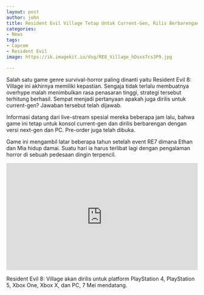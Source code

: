 ```yaml
---
layout: post
author: john
title: Resident Evil Village Tetap Untuk Current-Gen, Rilis Berbarengan
categories:
- News
tags:
- Capcom
- Resident Evil
image: https://ik.imagekit.io/dsg/RE8_Village_hDsxs7csJP9.jpg

---
```

Salah satu game genre survival-horror paling dinanti yaitu Resident Evil 8: Village ini akhirnya memiliki kepastian. Sengaja tidak terlalu membuatnya overhype malah menimbulkan rasa penasaran tinggi, strategi tersebut terhitung berhasil. Sempat menjadi pertanyaan apakah juga dirilis untuk current-gen? Jawaban tersebut telah dijawab.

Informasi datang dari live-stream spesial mereka beberapa jam lalu, bahwa game ini tetap untuk konsol current-gen dan dirilis berbarengan dengan versi next-gen dan PC. Pre-order juga telah dibuka.

Game ini mengambil latar beberapa tahun setelah event RE7 dimana Ethan dan Mia hidup damai. Suatu hari ia harus terlibat lagi dengan pengalaman horror di sebuah pedesaan dingin terpencil.

<style>.embed-container { position: relative; padding-bottom: 56.25%; height: 0; overflow: hidden; max-width: 100%; } .embed-container iframe, .embed-container object, .embed-container embed { position: absolute; top: 0; left: 0; width: 100%; height: 100%; }</style><div class='embed-container'><iframe src='https://www.youtube.com/embed//LG-u73YG9xw' frameborder='0' allowfullscreen></iframe></div>

Resident Evil 8: Village akan dirilis untuk platform PlayStation 4, PlayStation 5, Xbox One, Xbox X, dan PC, 7 Mei mendatang.